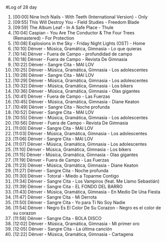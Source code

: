 #Log of 28 day

1. [00:00] Nine Inch Nails - With Teeth (International Version) - Only
1. [09:55] This Will Destroy You - Field Studies - Freedom Blade
1. [09:59] The Album Leaf - In A Safe Place - Thule
1. [10:04] Caspian - You Are The Conductor & The Four Trees (Remastered) - For Protection
1. [10:08] Explosions in the Sky - Friday Night Lights (OST) - Home
1. [10:10] Dënver - Música, Gramática, Gimnasia - Lo que quieras
1. [10:14] Dënver - Fuera de Campo - profundidad de campo
1. [10:18] Dënver - Fuera de Campo - Revista De Gimnasia
1. [10:22] Dënver - Sangre Cita - MAI LOV
1. [10:25] Dënver - Música, Gramática, Gimnasia - Los adolescentes
1. [10:28] Dënver - Sangre Cita - MAI LOV
1. [10:29] Dënver - Música, Gramática, Gimnasia - Los adolescentes
1. [10:32] Dënver - Música, Gramática, Gimnasia - Los bikers
1. [10:36] Dënver - Música, Gramática, Gimnasia - Olas gigantes
1. [10:41] Dënver - Fuera de Campo - Las Fuerzas
1. [10:45] Dënver - Música, Gramática, Gimnasia - Diane Keaton
1. [10:49] Dënver - Sangre Cita - Noche profunda
1. [10:52] Dënver - Sangre Cita - MAI LOV
1. [10:55] Dënver - Música, Gramática, Gimnasia - Los adolescentes
1. [10:56] Dënver - Fuera de Campo - Revista De Gimnasia
1. [11:00] Dënver - Sangre Cita - MAI LOV
1. [11:03] Dënver - Música, Gramática, Gimnasia - Los adolescentes
1. [11:06] Dënver - Sangre Cita - MAI LOV
1. [11:07] Dënver - Música, Gramática, Gimnasia - Los adolescentes
1. [11:10] Dënver - Música, Gramática, Gimnasia - Los bikers
1. [11:15] Dënver - Música, Gramática, Gimnasia - Olas gigantes
1. [11:19] Dënver - Fuera de Campo - Las Fuerzas
1. [11:23] Dënver - Música, Gramática, Gimnasia - Diane Keaton
1. [11:27] Dënver - Sangre Cita - Noche profunda
1. [11:30] Dënver - Totoral - Miedo a Toparme Contigo
1. [11:34] Dënver - Sangre Cita - Los Vampiros (feat. Me Llamo Sebastián)
1. [11:39] Dënver - Sangre Cita - EL FONDO DEL BARRO
1. [11:43] Dënver - Música, Gramática, Gimnasia - En Medio De Una Fiesta
1. [11:47] Dënver - Sangre Cita - Mi Derrota
1. [11:50] Dënver - Sangre Cita - Yo para Ti No Soy Nadie
1. [11:54] Dënver - Negro Es El Color De Su Corazon - Negro es el color de su corazon
1. [11:58] Dënver - Sangre Cita - BOLA DISCO
1. [12:02] Dënver - Música, Gramática, Gimnasia - Mi primer oro
1. [12:05] Dënver - Sangre Cita - La última canción
1. [12:22] Dënver - Música, Gramática, Gimnasia - Cartagena
